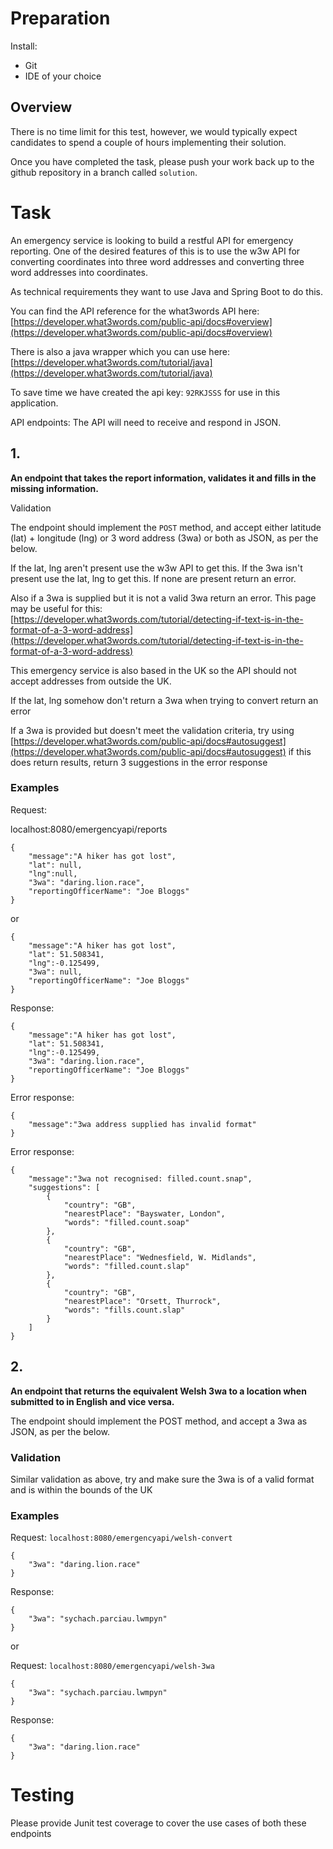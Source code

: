 # Preparation

Install:

- Git
- IDE of your choice

## Overview

There is no time limit for this test, however, we would typically expect candidates to spend a couple of hours implementing their solution.

Once you have completed the task, please push your work back up to the github repository in a branch called `solution`.

# Task

An emergency service is looking to build a restful API for emergency reporting.
One of the desired features of this is to use the w3w API for converting coordinates into three word addresses
and converting three word addresses into coordinates.

As technical requirements they want to use Java and Spring Boot to do this.

You can find the API reference for the what3words API here:
[https://developer.what3words.com/public-api/docs#overview](https://developer.what3words.com/public-api/docs#overview)

There is also a java wrapper which you can use here:
[https://developer.what3words.com/tutorial/java](https://developer.what3words.com/tutorial/java)

To save time we have created the api key: `92RKJSSS` for use in this application.

API endpoints: The API will need to receive and respond in JSON.

## 1.

**An endpoint that takes the report information, validates it and fills in the missing information.**

Validation

The endpoint should implement the `POST` method, and accept either latitude (lat) + longitude (lng) or 3 word address (3wa) or both as JSON, as per the below.

If the lat, lng aren't present use the w3w API to get this. If the 3wa isn't present use the lat, lng to get this. If none are present return an error.

Also if a 3wa is supplied but it is not a valid 3wa return an error. This page may be useful for this: [https://developer.what3words.com/tutorial/detecting-if-text-is-in-the-format-of-a-3-word-address](https://developer.what3words.com/tutorial/detecting-if-text-is-in-the-format-of-a-3-word-address)

This emergency service is also based in the UK so the API should not accept addresses from outside the UK.

If the lat, lng somehow don't return a 3wa when trying to convert return an error

If a 3wa is provided but doesn't meet the validation criteria, try using [https://developer.what3words.com/public-api/docs#autosuggest](https://developer.what3words.com/public-api/docs#autosuggest)
if this does return results, return 3 suggestions in the error response

### Examples

Request:

localhost:8080/emergencyapi/reports

    {
        "message":"A hiker has got lost",
        "lat": null,
        "lng":null,
        "3wa": "daring.lion.race",
        "reportingOfficerName": "Joe Bloggs"
    }

or

    {
        "message":"A hiker has got lost",
        "lat": 51.508341,
        "lng":-0.125499,
        "3wa": null,
        "reportingOfficerName": "Joe Bloggs"
    }

Response:

    {
        "message":"A hiker has got lost",
        "lat": 51.508341,
        "lng":-0.125499,
        "3wa": "daring.lion.race",
        "reportingOfficerName": "Joe Bloggs"
    }

Error response:

    {
        "message":"3wa address supplied has invalid format"
    }

Error response:

    {
        "message":"3wa not recognised: filled.count.snap",
        "suggestions": [
            {
                "country": "GB",
                "nearestPlace": "Bayswater, London",
                "words": "filled.count.soap"
            },
            {
                "country": "GB",
                "nearestPlace": "Wednesfield, W. Midlands",
                "words": "filled.count.slap"
            },
            {
                "country": "GB",
                "nearestPlace": "Orsett, Thurrock",
                "words": "fills.count.slap"
            }
        ]
    }

## 2.

**An endpoint that returns the equivalent Welsh 3wa to a location when submitted to in English and vice versa.**

The endpoint should implement the POST method, and accept a 3wa as JSON, as per the below.

### Validation

Similar validation as above, try and make sure the 3wa is of a valid format and is within the bounds of the UK

### Examples

Request:
`localhost:8080/emergencyapi/welsh-convert`

    {
        "3wa": "daring.lion.race"
    }

Response:

    {
        "3wa": "sychach.parciau.lwmpyn"
    }

or

Request:
`localhost:8080/emergencyapi/welsh-3wa`

    {
        "3wa": "sychach.parciau.lwmpyn"
    }

Response:

    {
        "3wa": "daring.lion.race"
    }

# Testing

Please provide Junit test coverage to cover the use cases of both these endpoints
